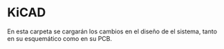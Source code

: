 # KiCAD
En esta carpeta se cargarán los cambios en el diseño de el sistema, tanto en su esquemático como en su PCB. 
